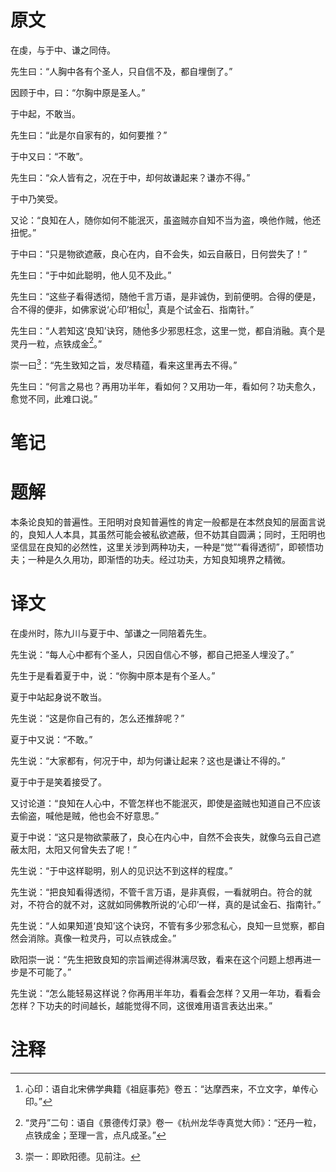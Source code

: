 # 原文
在虔，与于中、谦之同侍。

先生曰：“人胸中各有个圣人，只自信不及，都自埋倒了。”

因顾于中，曰：“尔胸中原是圣人。”

于中起，不敢当。

先生曰：“此是尔自家有的，如何要推？”

于中又曰：“不敢”。

先生曰：“众人皆有之，况在于中，却何故谦起来？谦亦不得。”

于中乃笑受。

又论：“良知在人，随你如何不能泯灭，虽盗贼亦自知不当为盗，唤他作贼，他还扭怩。”

于中曰：“只是物欲遮蔽，良心在内，自不会失，如云自蔽日，日何尝失了！”

先生曰：“于中如此聪明，他人见不及此。”

先生曰：“这些子看得透彻，随他千言万语，是非诚伪，到前便明。合得的便是，合不得的便非，如佛家说‘心印’相似[^1]，真是个试金石、指南针。”

先生曰：“人若知这‘良知’诀窍，随他多少邪思枉念，这里一觉，都自消融。真个是灵丹一粒，点铁成金[^2]。”

崇一曰[^3]：“先生致知之旨，发尽精蕴，看来这里再去不得。”

先生曰：“何言之易也？再用功半年，看如何？又用功一年，看如何？功夫愈久，愈觉不同，此难口说。”
# 笔记

# 题解
本条论良知的普遍性。王阳明对良知普遍性的肯定一般都是在本然良知的层面言说的，良知人人本具，其虽然可能会被私欲遮蔽，但不妨其自圆满；同时，王阳明也坚信显在良知的必然性，这里关涉到两种功夫，一种是“觉”“看得透彻”，即顿悟功夫；一种是久久用功，即渐悟的功夫。经过功夫，方知良知境界之精微。
# 译文
在虔州时，陈九川与夏于中、邹谦之一同陪着先生。

先生说：“每人心中都有个圣人，只因自信心不够，都自己把圣人埋没了。”

先生于是看着夏于中，说：“你胸中原本是有个圣人。”

夏于中站起身说不敢当。

先生说：“这是你自己有的，怎么还推辞呢？”

夏于中又说：“不敢。”

先生说：“大家都有，何况于中，却为何谦让起来？这也是谦让不得的。”

夏于中于是笑着接受了。

又讨论道：“良知在人心中，不管怎样也不能泯灭，即使是盗贼也知道自己不应该去偷盗，喊他是贼，他也会不好意思。”

夏于中说：“这只是物欲蒙蔽了，良心在内心中，自然不会丧失，就像乌云自己遮蔽太阳，太阳又何曾失去了呢！”

先生说：“于中这样聪明，别人的见识达不到这样的程度。”

先生说：“把良知看得透彻，不管千言万语，是非真假，一看就明白。符合的就对，不符合的就不对，这就如同佛教所说的‘心印’一样，真的是试金石、指南针。”

先生说：“人如果知道‘良知’这个诀窍，不管有多少邪念私心，良知一旦觉察，都自然会消除。真像一粒灵丹，可以点铁成金。”

欧阳崇一说：“先生把致良知的宗旨阐述得淋漓尽致，看来在这个问题上想再进一步是不可能了。”

先生说：“怎么能轻易这样说？你再用半年功，看看会怎样？又用一年功，看看会怎样？下功夫的时间越长，越能觉得不同，这很难用语言表达出来。”
# 注释

[^1]: 心印：语自北宋佛学典籍《祖庭事苑》卷五：“达摩西来，不立文字，单传心印。”
[^2]: “灵丹”二句：语自《景德传灯录》卷一《杭州龙华寺真觉大师》：“还丹一粒，点铁成金；至理一言，点凡成圣。”
[^3]: 崇一：即欧阳德。见前注。